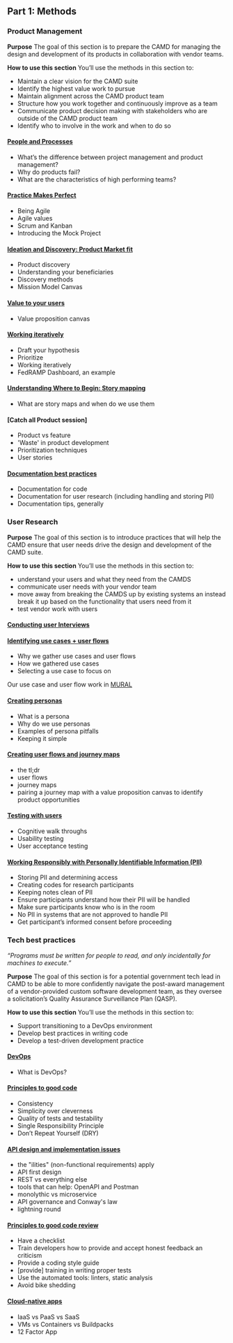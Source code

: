 
## Part 1: Methods
### Product Management
**Purpose** 
The goal of this section is to prepare the CAMD for managing the design and development of its products in collaboration with vendor teams. 

**How to use this section**
You’ll use the methods in this section to:
- Maintain a clear vision for the CAMD suite
- Identify the highest value work to pursue
- Maintain alignment across the CAMD product team
- Structure how you work together and continuously improve as a team
- Communicate product decision making with stakeholders who are outside of the CAMD product team
- Identify who to involve in the work and when to do so

#### [People and Processes](https://github.com/18F/CAMD-resources/blob/master/Week%201_%20People%20and%20Process.pdf)
- What’s the difference between project management and product management?
- Why do products fail?
- What are the characteristics of high performing teams?

#### [Practice Makes Perfect](https://github.com/18F/CAMD-resources/blob/master/Week%202_%20Practice%20makes%20perfect.pdf)
- Being Agile
- Agile values
- Scrum and Kanban
- Introducing the Mock Project

#### [Ideation and Discovery: Product Market fit](https://github.com/18F/CAMD-resources/blob/master/Week%203_%20Ideation%20and%20Discovery%20(1).pdf)
- Product discovery
- Understanding your beneficiaries
- Discovery methods
- Mission Model Canvas

#### [Value to your users](https://github.com/18F/CAMD-resources/blob/master/Week%204_%20Value%20to%20your%20users%20(1).pdf)
- Value proposition canvas

#### [Working iteratively](https://github.com/18F/CAMD-resources/blob/master/Week%205_%20Working%20iteratively.pdf)
- Draft your hypothesis
- Prioritize
- Working iteratively
- FedRAMP Dashboard, an example


#### [Understanding Where to Begin: Story mapping](https://github.com/18F/CAMD-resources/blob/master/Week%206_%20Testing%20with%20users.pdf)
- What are story maps and when do we use them

#### [Catch all Product session]
 - Product vs feature
 - 'Waste' in product development
 - Prioritization techniques
 - User stories
 

#### [Documentation best practices](https://github.com/18F/CAMD-resources/blob/master/Documentation%20best%20practices.pdf)
- Documentation for code
- Documentation for user research (including handling and storing PII)
- Documentation tips, generally


### User Research
**Purpose**
The goal of this section is to introduce practices that will help the CAMD ensure that user needs drive the design and development of the CAMD suite.

**How to use this section** 
You’ll use the methods in this section to: 
- understand your users and what they need from the CAMDS 
- communicate user needs with your vendor team
- move away from breaking the CAMDS up by existing systems an instead break it up based on the functionality that users need from it
- test vendor work with users 

#### [Conducting user Interviews](https://github.com/18F/CAMD-resources/blob/master/interview-guide.md) 


#### [Identifying use cases + user flows](https://github.com/18F/CAMD-resources/blob/master/Use%20cases%20and%20user%20flows.pdf)
- Why we gather use cases and user flows
- How we gathered use cases
- Selecting a use case to focus on

Our use case and user flow work in [MURAL](https://app.mural.co/t/gsa6/m/gsa6/1563828501832/297c861d5c108481f00d487705b30618df155b17)

#### [Creating personas](https://github.com/18F/CAMD-resources/blob/master/_Personas.pdf)
- What is a persona
- Why do we use personas
- Examples of persona pitfalls
- Keeping it simple


#### [Creating user flows and journey maps](https://github.com/18F/CAMD-resources/blob/master/User%20Flows%20and%20Journey%20Maps.pdf)
- the tl;dr
- user flows
- journey maps
- pairing a journey map with a value proposition canvas to identify product opportunities

#### [Testing with users](https://github.com/18F/CAMD-resources/blob/master/Testing%20with%20users.pdf) 
- Cognitive walk throughs
- Usability testing
- User acceptance testing
#### [Working Responsibly with Personally Identifiable Information (PII)](https://github.com/18F/CAMD-resources/blob/master/Ethics%20and%20Privacy%20in%20User%20Research.pdf)
- Storing PII and determining access
- Creating codes for research participants
- Keeping notes clean of PII
- Ensure participants understand how their PII will be handled
- Make sure participants know who is in the room
- No PII in systems that are not approved to handle PII
- Get participant’s informed consent before proceeding

### Tech best practices

*“Programs must be written for people to read, and only incidentally for machines to execute.”*

**Purpose**
The goal of this section is for a potential government tech lead in CAMD to be able to more confidently navigate the post-award management of a vendor-provided custom software development team, as they oversee a solicitation’s Quality Assurance Surveillance Plan (QASP).

**How to use this section**
You’ll use the methods in this section to:
- Support transitioning to a DevOps environment
- Develop best practices in writing code
- Develop a test-driven development practice

#### [DevOps](https://github.com/18F/CAMD-resources/blob/master/Week%206_%20Testing%20with%20users.pdf)
- What is DevOps?

#### [Principles to good code](https://github.com/18F/CAMD-resources/blob/master/Code%20Quality%20principles.pdf)
- Consistency
- Simplicity over cleverness
- Quality of tests and testability
- Single Responsibility Principle
- Don’t Repeat Yourself (DRY)

#### [API design and implementation issues](https://github.com/18F/CAMD-resources/blob/master/API%20design%20and%20implementation%20principles.pdf)
- the "ilities" (non-functional requirements) apply
- API first design
- REST vs everything else
- tools that can help: OpenAPI and Postman
- monolythic vs microservice
- API governance and Conway's law
- lightning round

#### [Principles to good code review](https://github.com/18F/CAMD-resources/blob/master/Testing%20approaches%20and%20principles.pdf)
- Have a checklist
- Train developers how to provide and accept honest feedback an criticism
- Provide a coding style guide
- [provide] training in writing proper tests
- Use the automated tools: linters, static analysis
- Avoid bike shedding

#### [Cloud-native apps](https://github.com/18F/CAMD-resources/blob/master/Cloud-native%20apps.pdf)
- IaaS vs PaaS vs SaaS
- VMs vs Containers vs Buildpacks
- 12 Factor App

